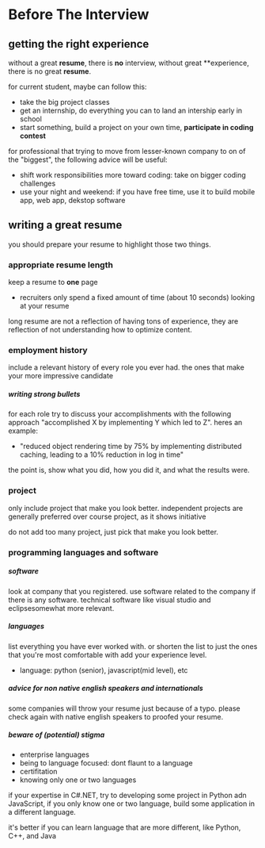 # Before The Interview
## getting the right experience
without a great **resume**, there is **no** interview, without great **experience, there is no great **resume**.

for current student, maybe can follow this:
  - take the big project classes
  - get an internship, do everything you can to land an intership early in school
  - start something, build a project on your own time, **participate in coding contest**

for professional that trying to move from lesser-known company to on of the "biggest", the following advice will be useful:
  - shift work responsibilities more toward coding: take on bigger coding challenges
  - use your night and weekend: if you have free time, use it to build mobile app, web app, dekstop software

## writing a great resume 
you should prepare your resume to highlight those two things.
### appropriate resume length
keep a resume to **one** page
  - recruiters only spend a fixed amount of time (about 10 seconds) looking at your resume

long resume are not a reflection of having tons of experience, they are reflection of not understanding how to optimize content.
### employment history
include a relevant history of every role you ever had. the ones that make your more impressive candidate
##### writing strong bullets
for each role try to discuss your accomplishments with the following approach "accomplished X by implementing Y which led to Z". heres an example:
  - "reduced object rendering time by 75% by implementing distributed caching, leading to a 10% reduction in log in time"

the point is, show what you did, how you did it, and what the results were.
### project
only include project that make you look better. independent projects are generally preferred over course project, as it shows initiative

do not add too many project, just pick that make you look better.
### programming languages and software
##### software 
look at company that you registered. use software related to the company if there is any software. technical software like visual studio and eclipsesomewhat more relevant.
##### languages
list everything you have ever worked with. or shorten the list to just the ones that you're most comfortable with 
add your experience level.
  - language: python (senior), javascript(mid level), etc
##### advice for non native english speakers and internationals
some companies will throw your resume just because of a typo. please check again with native english speakers to proofed your resume.
##### beware of (potential) stigma
  - enterprise languages
  - being to language focused: dont flaunt to a language
  - certifitation
  - knowing only one or two languages

if your expertise in C#.NET, try to developing some project in Python adn JavaScript, if you only know one or two language, build some application in a different language. 

it's better if you can learn language that are more different, like Python, C++, and Java 
